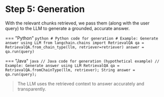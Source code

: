 # Step 5: Generation

With the relevant chunks retrieved, we pass them (along with the user query) to the LLM to generate a grounded, accurate answer.

=== "Python"
    ```python
    # Python code for generation
    # Example: Generate answer using LLM
    from langchain.chains import RetrievalQA
    qa = RetrievalQA.from_chain_type(llm, retriever=retriever)
    answer = qa.run(query)
    ```

=== "Java"
    ```java
    // Java code for generation (hypothetical example)
    // Example: Generate answer using LLM
    RetrievalQA qa = RetrievalQA.fromChainType(llm, retriever);
    String answer = qa.run(query);
    ```

> The LLM uses the retrieved context to answer accurately and transparently. 